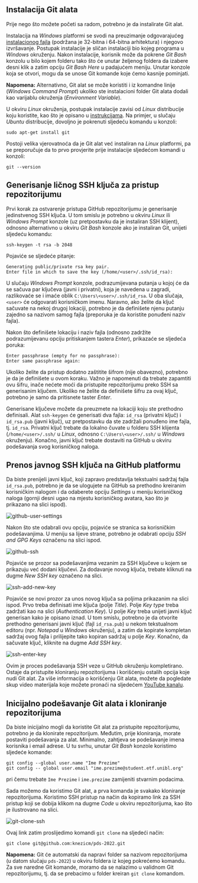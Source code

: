 ## Instalacija Git alata

Prije nego što možete početi sa radom, potrebno je da instalirate Git alat.

Instalacija na *Windows* platformi se svodi na preuzimanje odgovarajućeg [instalacionog fajla](https://git-scm.com/download/win) (podržana je 32-bitna i 64-bitna arhitektura) i njegovo izvršavanje. Postupak instalacije je sličan instalaciji bio kojeg programa u *Windows* okruženju. Nakon instalacije, korisnik može da pokrene *Git Bash* konzolu u bilo kojem folderu tako što će unutar željenog foldera da izabere desni klik a zatim opciju *Git Bash Here* u padajućem meniju. Unutar konzole koja se otvori, mogu da se unose Git komande koje ćemo kasnije pominjati.

**Napomena:** Alternativno, Git alat se može koristiti i iz komandne linije (*Windows Command Prompt*) ukoliko ste instalacioni folder Git alata dodali kao varijablu okruženja (*Environment Variable*).

U okviru *Linux* okruženja, postupak instalacije zavisi od *Linux* distribucije koju koristite, kao što je opisano u [instrukcijama](https://git-scm.com/download/linux). Na primjer, u slučaju *Ubuntu* distribucije, dovoljno je pokrenuti sljedeću komandu u konzoli:

```
sudo apt-get install git
```

Postoji velika vjerovatnoća da je Git alat već instaliran na *Linux* platformi, pa se preporučuje da to prvo provjerite prije instalacije sljedećom komandi u konzoli:

```
git --version
```

## Generisanje ličnog SSH ključa za pristup repozitorijumu

Prvi korak za ostvarenje pristupa GitHub repozitorijumu je generisanje jedinstvenog SSH ključa. U tom smislu je potrebno u okviru *Linux* ili *Windows Prompt* konzole (uz pretpostavku da je instaliran SSH klijent), odnosno alternativno u okviru *Git Bash* konzole ako je instaliran Git, unijeti sljedeću komandu:

```
ssh-keygen -t rsa -b 2048
```

Pojaviće se sljedeće pitanje:

```
Generating public/private rsa key pair.
Enter file in which to save the key (/home/<user>/.ssh/id_rsa):
```

U slučaju *Windows Prompt* konzole, podrazumijevana putanja u kojoj će da se sačuva par ključeva (javni i privatni), koja je navedena u zagradi, razlikovaće se i imaće oblik `C:\Users\<user>/.ssh/id_rsa`. U oba slučaja, `<user>` će odgovarati korisničkom imenu. Naravno, ako želite da ključ sačuvate na nekoj drugoj lokaciji, potrebno je da definišete njenu putanju zajedno sa nazivom samog fajla (preporuka je da koristite ponuđeni naziv fajla).

Nakon što definišete lokaciju i naziv fajla (odnosno zadržite podrazumijevanu opciju pritiskanjem tastera *Enter*), prikazaće se sljedeća poruka:

```
Enter passphrase (empty for no passphrase):
Enter same passphrase again:
```

Ukoliko želite da pristup dodatno zaštitite šifrom (nije obavezno), potrebno je da je definišete u ovom koraku. Važno je napomenuti da trebate zapamtiti ovu šifru, inače nećete moći da pristupite repozitorijumu preko SSH sa generisanim ključem. Ukoliko ne želite da definišete šifru za ovaj ključ, potrebno je samo da pritisnete taster *Enter*.

Generisane ključeve možete da preuzmete na lokaciji koju ste prethodno definisali. Alat `ssh-keygen` će generisati dva fajla: `id_rsa` (privatni ključ) i `id_rsa.pub` (javni ključ), uz pretpostavku da ste zadržali ponuđeno ime fajla, tj. `id_rsa`. Privatni ključ trebate da lokalno čuvate u folderu SSH klijenta (`/home/<user>/.ssh/` u *Linux*, odnosno `C:\Users\<user>/.ssh/` u *Windows* okruženju). Konačno, javni ključ trebate dostaviti na GitHub u okviru podešavanja svog korisničkog naloga.

## Prenos javnog SSH ključa na GitHub platformu

Da biste prenijeli javni ključ, koji zapravo predstavlja tekstualni sadržaj fajla `id_rsa.pub`, potrebno je da se ulogujete na GitHub sa prethodno kreiranim korisničkim nalogom i da odaberete opciju *Settings* u meniju korisničkog naloga (gornji desni ugao na mjestu korisničkog avatara, kao što je prikazano na slici ispod).

![github-user-settings](imgs/git-settings/01-github-user-settings.PNG)

Nakon što ste odabrali ovu opciju, pojaviće se stranica sa korisničkim podešavanjima. U meniju sa lijeve strane, potrebno je odabrati opciju *SSH and GPG Keys* označenu na slici ispod.

![github-ssh](imgs/git-settings/02-github-ssh.PNG)

Pojaviće se prozor sa podešavanjima vezanim za SSH ključeve u kojem se prikazuju već dodani ključevi. Za dodavanje novog ključa, trebate kliknuti na dugme *New SSH key* označeno na slici.

![ssh-add-new-key](imgs/git-settings/03-github-add-new-key.PNG)

Pojaviće se novi prozor za unos novog ključa sa poljima prikazanim na slici ispod. Prvo treba definisati ime ključa (polje *Title*). Polje *Key type* treba zadržati kao na slici (*Authentication Key*). U polje *Key* treba unijeti javni ključ generisan kako je opisano iznad. U tom smislu, potrebno je da otvorite prethodno generisani javni ključ (fajl `id_rsa.pub`) u nekom tekstualnom editoru (npr. *Notepad* u *Windows* okruženju), a zatim da kopirate kompletan sadržaj ovog fajla i prilijepite tako kopiran sadržaj u polje *Key*. Konačno, da sačuvate ključ, kliknite na dugme *Add SSH key*.

![ssh-enter-key](imgs/git-settings/04-github-enter-key.PNG)

Ovim je proces podešavanja SSH veze u GitHub okruženju kompletirano. Ostaje da pristupite kloniranju repozitorijuma i korišćenju ostalih opcija koje nudi Git alat. Za više informacija o korišćenju Git alata, možete da pogledate skup video materijala koje možete pronaći na sljedećem [YouTube kanalu](https://www.youtube.com/watch?v=qZ41BiMd1yI&list=PLwgfxpYcBNqGyUdy37jpFxAt-DdeSAHbU).

## Inicijalno podešavanje Git alata i kloniranje repozitorijuma

Da biste inicijalno mogli da koristite Git alat za pristupite repozitorijumu, potrebno je da klonirate repozitorijum. Međutim, prije kloniranja, morate postaviti podešavanja za alat. Minimalno, zahtjeva se podešavanje imena korisnika i email adrese. U tu svrhu, unutar *Git Bash* konzole koristimo sljedeće komande:

```
git config --global user.name "Ime Prezime"
git config -- global user.email "ime.prezime@student.etf.unibl.org"
```

pri čemu trebate `Ime Prezime` i `ime.prezime` zamijeniti stvarnim podacima.

Sada možemo da koristimo Git alat, a prva komanda je svakako kloniranje repozitorijuma. Koristimo SSH pristup na način da kopiramo link za SSH pristup koji se dobija klikom na dugme *Code* u okviru repozitorijuma, kao što je ilustrovano na slici.

![git-clone-ssh](imgs/git-settings/05-git-clone-ssh.PNG)

Ovaj link zatim proslijedimo komandi `git clone` na sljedeći način:

```
git clone git@github.com:knezicm/pds-2022.git
```

**Napomena:** Git će automatski da napravi folder sa nazivom repozitorijuma (u datom slučaju `pds-2022`) u okviru foldera iz kojeg pokrećemo komandu. Za sve naredne Git komande, moramo da se nalazimo u validnom Git repozitorijumu, tj. da se prebacimo u folder kreiran `git clone` komandom.

